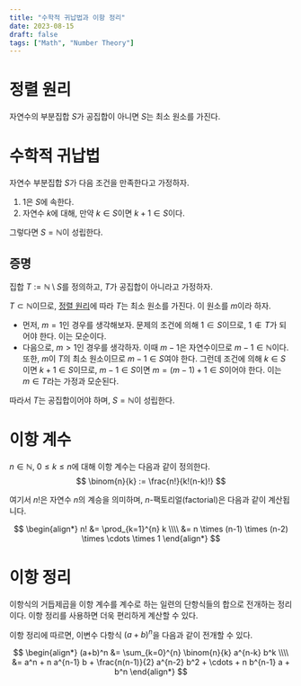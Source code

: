```yaml
---
title: "수학적 귀납법과 이항 정리"
date: 2023-08-15
draft: false
tags: ["Math", "Number Theory"]
---
```


# 정렬 원리

자연수의 부분집합 $S$가 공집합이 아니면 $S$는 최소 원소를 가진다.

# 수학적 귀납법

자연수 부분집합 $S$가 다음 조건을 만족한다고 가정하자.

1. $1$은 $S$에 속한다.
2. 자연수 $k$에 대해, 만약 $k \in S$이면 $k+1 \in S$이다.

그렇다면 $S = \mathbb{N}$이 성립한다.

## 증명

집합 $T := \mathbb{N} \setminus S$를 정의하고, $T$가 공집합이 아니라고 가정하자.

$T \subset \mathbb{N}$이므로, [정렬 원리](#정렬-원리)에 따라 $T$는 최소 원소를 가진다. 이 원소를 $m$이라 하자.

- 먼저, $m = 1$인 경우를 생각해보자. 문제의 조건에 의해 $1 \in S$이므로, $1 \notin T$가 되어야 한다. 이는 모순이다.
- 다음으로, $m > 1$인 경우를 생각하자. 이때 $m-1$은 자연수이므로 $m-1 \in \mathbb{N}$이다. 또한, $m$이 $T$의 최소 원소이므로 $m-1 \in S$여야 한다. 그런데 조건에 의해 $k \in S$이면 $k+1 \in S$이므로, $m-1 \in S$이면 $m = (m-1)+1 \in S$이어야 한다. 이는 $m \in T$라는 가정과 모순된다.

따라서 $T$는 공집합이어야 하며, $S = \mathbb{N}$이 성립한다.

# 이항 계수

$n \in \mathbb{N}$, $0 \leq k \leq n$에 대해 이항 계수는 다음과 같이 정의한다.
$$
\binom{n}{k} := \frac{n!}{k!(n-k)!}
$$

여기서 $n!$은 자연수 $n$의 계승을 의미하며, $n$-팩토리얼(factorial)은 다음과 같이 계산됩니다.

$$
\begin{align*}
n! &= \prod_{k=1}^{n} k \\\\
   &= n \times (n-1) \times (n-2) \times \cdots \times 1
\end{align*}
$$

# 이항 정리

이항식의 거듭제곱을 이항 계수를 계수로 하는 일련의 단항식들의 합으로 전개하는 정리이다.
이항 정리를 사용하면 더욱 편리하게 계산할 수 있다.

이항 정리에 따르면, 이변수 다항식 $(a+b)^{n}$을 다음과 같이 전개할 수 있다.

$$
\begin{align*}
(a+b)^n &= \sum_{k=0}^{n} \binom{n}{k} a^{n-k} b^k \\\\
&= a^n + n a^{n-1} b + \frac{n(n-1)}{2} a^{n-2} b^2 + \cdots + n b^{n-1} a + b^n
\end{align*}
$$